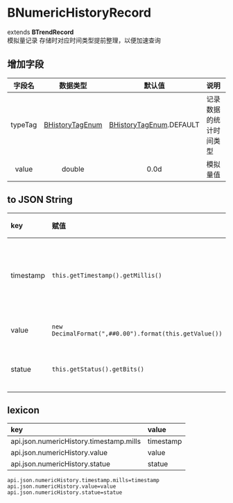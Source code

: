 # BNumericHistoryRecord
extends **BTrendRecord**  
模拟量记录
存储时对应时间类型提前整理，以便加速查询

## 增加字段
| 字段名 | 数据类型 | 默认值 | 说明 |
|:-------:|:------:|:-------:|:------------|
| typeTag | [BHistoryTagEnum](../enums/HistoryTagEnum.md) | [BHistoryTagEnum](../enums/HistoryTagEnum.md).DEFAULT | 记录数据的统计时间类型 |
| value | double | 0.0d | 模拟量值 |

## to JSON String
| key | 赋值 | 说明 | 取值 |
|:-------|:------|:-------|:---------|
| timestamp | `this.getTimestamp().getMillis()` | 记录时间戳(毫秒) | long |
| value | `new DecimalFormat(",##0.00").format(this.getValue())` | 记录值 | double |
| statue | `this.getStatus().getBits()` | 数据状态 | int |

## lexicon
| key | value |
|:-------|:------|
| api.json.numericHistory.timestamp.mills | timestamp |
| api.json.numericHistory.value | value |
| api.json.numericHistory.statue | statue |

`
api.json.numericHistory.timestamp.mills=timestamp
api.json.numericHistory.value=value
api.json.numericHistory.statue=statue
`